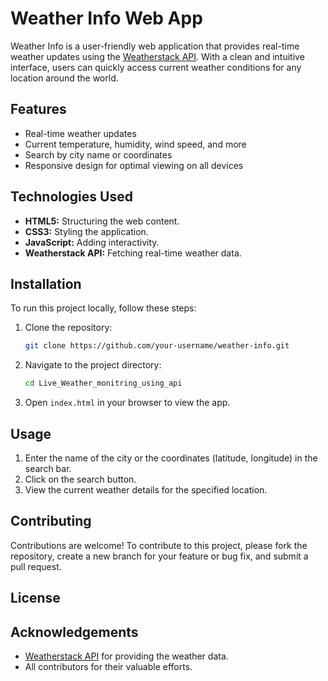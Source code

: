 # Weather Info Web App

Weather Info is a user-friendly web application that provides real-time weather updates using the [Weatherstack API](https://weatherstack.com/). With a clean and intuitive interface, users can quickly access current weather conditions for any location around the world.

## Features

- Real-time weather updates
- Current temperature, humidity, wind speed, and more
- Search by city name or coordinates
- Responsive design for optimal viewing on all devices

## Technologies Used

- **HTML5:** Structuring the web content.
- **CSS3:** Styling the application.
- **JavaScript:** Adding interactivity.
- **Weatherstack API:** Fetching real-time weather data.

## Installation

To run this project locally, follow these steps:

1. Clone the repository:

    ```bash
    git clone https://github.com/your-username/weather-info.git
    ```

2. Navigate to the project directory:

    ```bash
    cd Live_Weather_monitring_using_api
    ```

3. Open `index.html` in your browser to view the app.

## Usage

1. Enter the name of the city or the coordinates (latitude, longitude) in the search bar.
2. Click on the search button.
3. View the current weather details for the specified location.

## Contributing

Contributions are welcome! To contribute to this project, please fork the repository, create a new branch for your feature or bug fix, and submit a pull request. 

## License



## Acknowledgements

- [Weatherstack API](https://weatherstack.com/) for providing the weather data.
- All contributors for their valuable efforts.

